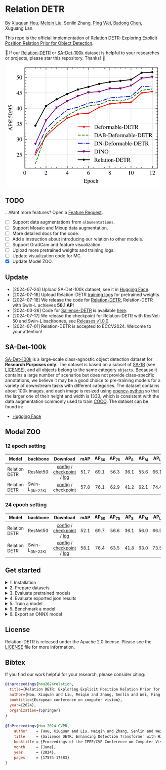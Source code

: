 **Relation DETR**
===

By [Xiuquan Hou](https://github.com/xiuqhou), [Meiqin Liu](https://scholar.google.com/citations?user=T07OWMkAAAAJ&hl=zh-CN&oi=ao), Senlin Zhang, [Ping Wei](https://scholar.google.com/citations?user=1OQBtdcAAAAJ&hl=zh-CN&oi=ao), [Badong Chen](https://scholar.google.com/citations?user=mq6tPX4AAAAJ&hl=zh-CN&oi=ao), Xuguang Lan.

This repo is the official implementation of [Relation DETR: Exploring Explicit Position Relation Prior for Object Detection](https://arxiv.org/abs/2407.11699v1).

💖 If our [Relation-DETR](https://github.com/xiuqhou/Relation-DETR) or [SA-Det-100k](https://huggingface.co/datasets/xiuqhou/SA-Det-100k/tree/main) dataset is helpful to your researches or projects, please star this repository. Thanks! 🤗

<div align="center">
    <img src="images/convergence_curve.png" width=500>
</div>

## TODO

...Want more features? Open a [Feature Request](https://github.com/xiuqhou/Relation-DETR/issues/new?assignees=&labels=enhancement&projects=&template=feature-request-english.yml).

- [ ] Support data augmentations from `albumentations`.
- [ ] Support Mosaic and Mixup data augmentation.
- [ ] More detailed docs for the code.
- [ ] Add a instruction about introducing our relation to other models.
- [ ] Support GradCam and feature visualization.
- [ ] Upload more pretrained weights and training logs.
- [ ] Update visualization code for MC.
- [x] Update Model ZOO.

## Update

- [2024-07-24] Upload SA-Det-100k dataset, see it in [Hugging Face](https://huggingface.co/datasets/xiuqhou/SA-Det-100k/tree/main).
- [2024-07-18] Upload Relation-DETR [training logs](https://github.com/xiuqhou/Relation-DETR/issues/2) for pretrained weights.
- [2024-07-18] We release the code for [Relation-DETR](https://arxiv.org/abs/2407.11699v1), Relation-DETR with Swin-L achieves **58.1 AP**!
- [2024-03-26] Code for [Salience-DETR](https://arxiv.org/abs/2403.16131) is available [here](https://github.com/xiuqhou/Salience-DETR).
- [2024-07-17] We release the checkpoint for Relation-DETR with ResNet-50 and Swin-L backbones, see [Releases v1.0.0](https://github.com/xiuqhou/Relation-DETR/releases/tag/v1.0.0).
- [2024-07-01] Relation-DETR is accepted to ECCV2024. Welcome to your attention!

## SA-Det-100k

[SA-Det-100k](https://github.com/xiuqhou/Relation-DETR) is a large-scale class-agnostic object detection dataset for **Research Purposes only**. The dataset is based on a subset of [SA-1B](https://ai.meta.com/datasets/segment-anything/) (see [LICENSE](https://ai.meta.com/datasets/segment-anything-downloads/)), and all objects belong to the same category `objects`. Because it contains a large number of scenarios but does not provide class-specific annotations, we believe it may be a good choice to pre-training models for a variety of downstream tasks with different categories. The dataset contains about 100k images, and each image is resized using [opencv-python](https://pypi.org/project/opencv-python/) so that the larger one of their height and width is 1333, which is consistent with the data augmentation commonly used to train [COCO](https://cocodataset.org/). The dataset can be found in:

- [Hugging Face](https://huggingface.co/datasets/xiuqhou/SA-Det-100k/tree/main)

## Model ZOO

### 12 epoch setting

| Model         | backbone            |                                                                                              Download                                                                                              |  mAP  | AP<sub>50 | AP<sub>75 | AP<sub>S | AP<sub>M | AP<sub>L |
| ------------- | ------------------- | :------------------------------------------------------------------------------------------------------------------------------------------------------------------------------------------------: | :---: | :-------: | :-------: | :------: | :------: | :------: |
| Relation DETR | ResNet50            | [config](configs/relation_detr/relation_detr_resnet50_800_1333.py) / [checkpoint](https://github.com/xiuqhou/Relation-DETR/releases/download/v1.0.0/relation_detr_resnet50_800_1333_coco_1x.pth) / [log](https://github.com/user-attachments/files/16277252/relation_detr_resnet50_800_1333_coco_1x.log) | 51.7  |   69.1    |   56.3    |   36.1   |   55.6   |   66.1   |
| Relation DETR | Swin-L<sub>(IN-22K) |   [config](configs/relation_detr/relation_detr_swin_l_800_1333.py)  /  [checkpoint](https://github.com/xiuqhou/Relation-DETR/releases/download/v1.0.0/relation_detr_swin_l_800_1333_coco_1x.pth)   | 57.8  |   76.1    |   62.9    |   41.2   |   62.1   |   74.4   |

### 24 epoch setting

| Model         | backbone            |                                                                                             Download                                                                                             |  mAP  | AP<sub>50 | AP<sub>75 | AP<sub>S | AP<sub>M | AP<sub>L |
| ------------- | ------------------- | :----------------------------------------------------------------------------------------------------------------------------------------------------------------------------------------------: | :---: | :-------: | :-------: | :------: | :------: | :------: |
| Relation DETR | ResNet50            | [config](configs/relation_detr/relation_detr_resnet50_800_1333.py) / [checkpoint](https://github.com/xiuqhou/Relation-DETR/releases/download/v1.0.0/relation_detr_resnet50_800_1333_coco_2x.pth) / [log](https://github.com/user-attachments/files/16277261/relation_detr_resnet50_800_1333_coco_2x.log) | 52.1  |   69.7    |   56.6    |   36.1   |   56.0   |   66.5   |
| Relation DETR | Swin-L<sub>(IN-22K) |   [config](configs/relation_detr/relation_detr_swin_l_800_1333.py) / [checkpoint](https://github.com/xiuqhou/Relation-DETR/releases/download/v1.0.0/relation_detr_swin_l_800_1333_coco_2x.pth) / [log](https://github.com/user-attachments/files/16277236/relation_detr_swin_l_800_1333_coco_2x.log)   | 58.1  |   76.4    |   63.5    |   41.8   |   63.0   |   73.5   |


## Get started

<details>
<summary>1. Installation</summary>

  **We use the environment same as [Salience-DETR](https://arxiv.org/abs/2403.16131). You can skip the step if you have run Salience-DETR.**

  1. Clone the repository:

    ```shell
    git clone https://github.com/xiuqhou/Relation-DETR
    cd Relation-DETR
    ```

  2. Install Pytorch and torchvision:

    ```shell
    conda install pytorch==1.12.1 torchvision==0.13.1 torchaudio==0.12.1 cudatoolkit=11.3 -c pytorch
    ```

  3. Install other requirements:

    ```shell
    pip install -r requirements.txt
    ```

</details>

<details>
<summary>2. Prepare datasets</summary>

Download [COCO2017](https://cocodataset.org/) (and [SA-Det-100k](https://huggingface.co/datasets/xiuqhou/SA-Det-100k) optionally), put them in `data/` following the structure:

```shell

data/
  ├─coco/
  │  ├── train2017/
  │  ├── val2017/
  │  └── annotations/
  │         ├── instances_train2017.json
  │         └── instances_val2017.json
  │
  └─sa_det_100k/
      ├── train2017/
      ├── val2017/
      └── annotations/
```

</details>

<details>
<summary>3. Evaluate pretrained models</summary>

To evaluate a model with one or more GPUs, specify `CUDA_VISIBLE_DEVICES`, `dataset`, `model` and `checkpoint`.

```shell
CUDA_VISIBLE_DEVICES=<gpu_ids> accelerate launch test.py --coco-path /path/to/coco --model-config /path/to/model.py --checkpoint /path/to/checkpoint.pth
```

For example, run the following shell to evaluate Relation-DETR with ResNet-50 (1x) on COCO, You can expect to get the final AP about 51.7.

```shell
CUDA_VISIBLE_DEVICES=0 accelerate launch test.py \
  --coco-path data/coco \
  --model-config configs/relation_detr/relation_detr_resnet50_800_1333.py \
  --checkpoint https://github.com/xiuqhou/Relation-DETR/releases/download/v1.0.0/relation_detr_resnet50_800_1333_coco_1x.pth
```

- To export results to a json file, specify `--result` with a file name ended with `.json`.
- To visualize predictions, specify `--show-dir` with a folder name. You can change the visualization style through `--font-scale`, `--box-thick`, `--fill-alpha`, `--text-box-color`, `--text-font-color`, `--text-alpha` parameters.
</details>

<details>
<summary>4. Evaluate exported json results</summary>
To evaluate a json results, specify `dataset` and `result`. The evaluation only needs CPU so you don't need to specify `CUDA_VISIBLE_DEVICES`.

```shell
accelerate launch test.py --coco-path /path/to/coco --result /path/to/result.json
```

- To visualize predictions, specify `--show-dir` with a folder name. You can change the visualization style through `--font-scale`, `--box-thick`, `--fill-alpha`, `--text-box-color`, `--text-font-color`, `--text-alpha` parameters.
</details>

<details>
<summary>5. Train a model</summary>

Use `CUDA_VISIBLE_DEVICES` to specify GPU/GPUs and run the following script to start training. If not specified, the script will use all available GPUs on the node to train. Before start training, modify parameters in [configs/train_config.py](configs/train_config.py).

```shell
CUDA_VISIBLE_DEVICES=0 accelerate launch main.py    # train with 1 GPU
CUDA_VISIBLE_DEVICES=0,1 accelerate launch main.py  # train with 2 GPUs
```

</details>

<details>
<summary>5. Benchmark a model</summary>

To test the inference speed, memory cost and parameters of a model, use tools/benchmark_model.py.

```shell
python tools/benchmark_model.py --model-config configs/relation_detr/relation_detr_resnet50_800_1333.py
```

</details>

<details>
<summary>6. Export an ONNX model</summary>

For advanced users who want to deploy our model, we provide a script to export an ONNX file.

```shell
python tools/pytorch2onnx.py \
    --model-config /path/to/model.py \
    --checkpoint /path/to/checkpoint.pth \
    --save-file /path/to/save.onnx \
    --simplify \  # use onnxsim to simplify the exported onnx file
    --verify  # verify the error between onnx model and pytorch model
```

For inference using the ONNX file, see ONNXDetector in [tools/pytorch2onnx.py](tools/pytorch2onnx.py)

</details>

## License

Relation-DETR is released under the Apache 2.0 license. Please see the [LICENSE](LICENSE) file for more information.

## Bibtex

If you find our work helpful for your research, please consider citing:

```bibtex
@inproceedings{hou2024relation,
  title={Relation DETR: Exploring Explicit Position Relation Prior for Object Detection},
  author={Hou, Xiuquan and Liu, Meiqin and Zhang, Senlin and Wei, Ping and Chen, Badong and Lan, Xuguang},
  booktitle={European conference on computer vision},
  year={2024},
  organization={Springer}
}

@InProceedings{Hou_2024_CVPR,
    author    = {Hou, Xiuquan and Liu, Meiqin and Zhang, Senlin and Wei, Ping and Chen, Badong},
    title     = {Salience DETR: Enhancing Detection Transformer with Hierarchical Salience Filtering Refinement},
    booktitle = {Proceedings of the IEEE/CVF Conference on Computer Vision and Pattern Recognition (CVPR)},
    month     = {June},
    year      = {2024},
    pages     = {17574-17583}
}
```
